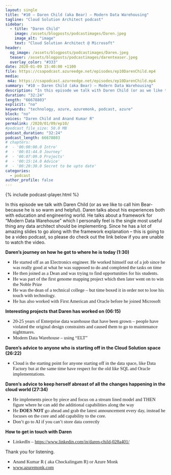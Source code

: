 ```yaml
---
layout: single
title: "#10 – Daren Child (aka Bear) – Modern Data Warehousing"
tagline: "Cloud Solution Architect podcast"
sidebar:
  - title: "Daren Child"
    image: /assets/blogposts/podcastimages/Daren.jpeg
    image_alt: "image"
    text: "Cloud Solution Architect @ Microsoft"
header:
  og_image: /assets/blogposts/podcastimages/Daren.jpeg
  teaser: /assets/blogposts/podcastimages/darenteaser.jpeg
  overlay_color: "#333"
date: 2020-01-09 15:40:00 +1100
file: https://csapodcast.azureedge.net/episodes/ep10DarenChild.mp4
media: 
 m4a: https://csapodcast.azureedge.net/episodes/ep10DarenChild.mp4
summary: "#10 – Daren Child (aka Bear) – Modern Data Warehousing"
description: "In this episode we talk with Daren Child (or as we like to call him Bear- because he is so warm and helpful). Daren talks about his experiences both with education and engineering world. He talks about a framework for “Modern Data Warehouse” which I personally feel is the single most useful thing any data architect should be implementing. Since he has a lot of amazing slides to go along with the framework explanation – this is going to be a video podcast, so please do check out the link below if you are unable to watch the video"
duration: "32:24" 
length: "66678803"
explicit: "no" 
keywords: "technology, azure, azuremonk, podcast, azure"
block: "no" 
voices: "Daren Child and Anand Kumar R"
permalink: /2020/01/09/ep10/
#podcast_file_size: 50.0 MB 
podcast_duration: "32:24" 
podcast_length: 66678803
# chapters:
#  - '00:00:00.0 Intro'
#  - '00:01:44.0 Journey'
#  - '00:07:09.0 Projects'
#  - '00:15:14.0 Advice'
#  - '00:20:30.0 Secret to be upto date'
categories:
  - podcast
author_profile: false
---
```


{% include podcast-player.html %}



In this episode we talk with Daren Child (or as we like to call him Bear- because he is so warm and helpful). Daren talks about his experiences both with education and engineering world. He talks about a framework for “Modern Data Warehouse” which I personally feel is the single most useful thing any data architect should be implementing. Since he has a lot of amazing slides to go along with the framework explanation – this is going to be a video podcast, so please do check out the link below if you are unable to watch the video.

<span style="font-weight: bold;">Daren’s journey on how he got to where he is today (1:30)</span>

*   <span style="font-family: Calibri; font-size: 11.0pt;">He started off as an Electronics engineer. He worked himself out of a job since he was really good at what he was supposed to do and completed the tasks on time</span>
*   <span style="font-family: Calibri; font-size: 11.0pt;">He then joined as a Dean and was trying to find opportunities for his students.</span>
*   <span style="font-family: Calibri; font-size: 11.0pt;">He was part of the first genome mapping project which then later went on to win the Noble Prize</span>
*   <span style="font-family: Calibri; font-size: 11.0pt;">He was the dean of a technical college – but time boxed it in order not to lose his touch with technology.</span>
*   <span style="font-family: Calibri; font-size: 11.0pt;">He has also worked with First American and Oracle before he joined Microsoft</span>

<span style="font-weight: bold;">Interesting projects that Daren has worked on (06:15)</span>

*   <span style="font-family: Calibri; font-size: 11.0pt;">20-25 years of Enterprise data warehouse that have been grown – people have violated the original design constraints and caused them to go to maintenance nightmares.</span>
*   <span style="font-family: Calibri; font-size: 11.0pt;">Modern Data Warehouse – using “ELT”</span>

<span style="font-weight: bold;">Daren’s advice to anyone who is starting off in the Cloud Solution space (26:22)</span>

*   <span style="font-family: Calibri; font-size: 11.0pt;">Cloud is the starting point for anyone starting off in the data space, like Data Factory but at the same time have respect for the old like SQL and Oracle implementations.</span>

<span style="font-weight: bold;">Daren’s advice to keep herself abreast of all the changes happening in the cloud world (27:34)</span>

*   <span style="font-family: Calibri; font-size: 11.0pt;">He implements piece by piece and focus on a stream lined model and THEN figure where he can add the additional capabilities along the way</span>
*   <span style="font-family: Calibri; font-size: 11.0pt;">He</span> <span style="font-weight: bold; font-family: Calibri; font-size: 11.0pt;">DOES NOT</span> <span style="font-family: Calibri; font-size: 11.0pt;">go ahead and grab the latest announcement every day, instead he focuses on the core and add capability to the core.</span>
*   <span style="font-family: Calibri; font-size: 11.0pt;">Don’t go to AI if you can’t store data correctly</span>

<span style="font-weight: bold;">How to get in touch with Daren</span>

*   <span style="font-family: Calibri; font-size: 11.0pt;">LinkedIn –</span> [<span style="font-family: Calibri; font-size: 11.0pt;">https://www.linkedin.com/in/daren-child-028a401/</span>](https://www.linkedin.com/in/daren-child-028a401/)

Thank you for listening.

*   <span style="font-family: Calibri; font-size: 11.0pt;">Anand Kumar R ( aka Chockalingam R) or Azure Monk</span>
*   [<span style="font-family: Calibri; font-size: 11.0pt;">www.azuremonk.com</span>](http://www.azuremonk.com)


